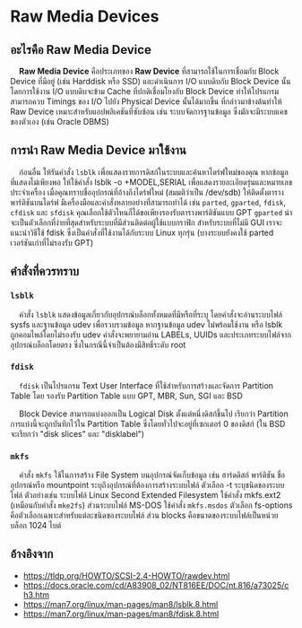 # Raw Media Devices
## อะไรคือ Raw Media Device

&nbsp;&nbsp;&nbsp;&nbsp;<b>Raw Media Device</b> คือประเภทของ <b>Raw Device</b> ที่สามารถใช้ในการเชื่อมกับ Block Device ที่มีอยู่ (เช่น Harddisk หรือ SSD) และดำเนินการ I/O แบบดิบกับ Block Device นั้นโดยการใช้งาน I/O แบบดิบจะข้าม Cache ที่ปกติเชื่อมโยงกับ Block Device ทำให้โปรแกรมสามารถควบ Timings ของ I/O ไปยัง Physical Device นั้นได้มากขึ้น ที่กล่าวมาข้างต้นทำให้ Raw Device เหมาะสำหรับแอปพลิเคชันที่ซับซ้อน เช่น ระบบจัดการฐานข้อมูล ซึ่งมักจะมีระบบแคชของตัวเอง (เช่น Oracle DBMS)

## การนำ Raw Media Device มาใช้งาน
&nbsp;&nbsp;&nbsp;&nbsp;ก่อนอื่น ให้รันคำสั่ง `lsblk` เพื่อแสดงรายการดิสก์ในระบบและค้นหาไดร์ฟใหม่ของคุณ หากข้อมูลที่แสดงไม่เพียงพอ ให้ใช้คำสั่ง lsblk -o +MODEL,SERIAL เพื่อแสดงรายละเอียดรุ่นและหมายเลขประจำเครื่อง เมื่อคุณทราบชื่ออุปกรณ์ที่อ้างถึงไดร์ฟใหม่ (สมมติว่าเป็น /dev/sdb) ให้ติดตั้งตารางพาร์ติชันบนไดร์ฟ มีเครื่องมือและคำสั่งหลายอย่างที่สามารถทำได้ เช่น `parted`, `gparted`, `fdisk`, `cfdisk` และ `sfdisk` คุณเลือกใช้ตัวไหนก็ได้ขอเพียงรองรับตารางพาร์ติชันแบบ GPT `gparted` น่าจะเป็นตัวเลือกที่ง่ายที่สุดสำหรับระบบที่มีส่วนติดต่อผู้ใช้แบบกราฟิก สำหรับระบบที่ไม่มี GUI เราจะแนะนำวิธีใช้ fdisk ซึ่งเป็นคำสั่งที่ใช้งานได้กับระบบ Linux ทุกรุ่น (บางระบบยังคงใช้ parted เวอร์ชันเก่าที่ไม่รองรับ GPT)

<!-- First, run lsblk to list the system’s disks and identify the new drive. If that output
doesn’t give you enough information to conclusively identify the new drive, you
can list model and serial numbers with lsblk -o +MODEL,SERIAL.
Once you know which device file refers to the new disk (assume it’s /dev/sdb), install
a partition table on the disk. Several commands and utilities can do this, including
parted, gparted, fdisk, cfdisk, and sfdisk; it doesn’t matter which one you use, as
long as it understands GPT-style partition tables. gparted is probably the easiest
option on a system with a graphical user interface. Below, we show the fdisk recipe,
which works on all Linux systems. (Some systems still ship a version of parted
that doesn’t understand GPT.) -->

## คำสั่งที่ควรทราบ
### `lsblk`
&nbsp;&nbsp;&nbsp;&nbsp;คำสั่ง `lsblk` แสดงข้อมูลเกี่ยวกับอุปกรณ์บล็อกทั้งหมดที่มีหรือที่ระบุ โดยคำสั่งจะอ่านระบบไฟล์ sysfs และฐานข้อมูล udev เพื่อรวบรวมข้อมูล หากฐานข้อมูล udev ไม่พร้อมใช้งาน หรือ lsblk ถูกคอมไพล์โดยไม่รองรับ udev คำสั่งจะพยายามอ่าน LABELs, UUIDs และประเภทระบบไฟล์จากอุปกรณ์บล็อกโดยตรง ซึ่งในกรณีนี้จำเป็นต้องมีสิทธิ์ระดับ root

### `fdisk`
&nbsp;&nbsp;&nbsp;&nbsp;`fdisk` เป็นโปรแกรม Text User Interface ที่ใช้สำหรับการสร้างและจัดการ Partition Table โดย
รองรับ Partition Table แบบ GPT, MBR, Sun, SGI และ BSD

&nbsp;&nbsp;&nbsp;&nbsp;Block Device สามารถแบ่งออกเป็น Logical Disk ตั้งแต่หนึ่งดิสก์ขึ้นไป เรียกว่า Partition การแบ่งนี้จะถูกบันทึกไว้ใน Partition Table ซึ่งโดยทั่วไปจะอยู่ที่เซกเตอร์ 0 ของดิสก์ (ใน BSD จะเรียกว่า "disk slices" และ "disklabel")

### `mkfs`
&nbsp;&nbsp;&nbsp;&nbsp;คำสั่ง `mkfs` ใช้ในการสร้าง File System บนอุปกรณ์จัดเก็บข้อมูล เช่น ฮาร์ดดิสก์ พาร์ติชัน ชื่ออุปกรณ์หรือ mountpoint ระบุถึงอุปกรณ์ที่ต้องการสร้างระบบไฟล์ ตัวเลือก -t ระบุชนิดของระบบไฟล์ ตัวอย่างเช่น ระบบไฟล์ Linux Second Extended Filesystem ใช้คำสั่ง mkfs.ext2 (เหมือนกับคำสั่ง `mke2fs`) ส่วนระบบไฟล์ MS-DOS ใช้คำสั่ง `mkfs.msdos` ตัวเลือก fs-options คือตัวเลือกเฉพาะสำหรับแต่ละชนิดของระบบไฟล์ ส่วน blocks คือขนาดของระบบไฟล์เป็นหน่วยบล็อก 1024 ไบต์

## อ้างอิงจาก
* https://tldp.org/HOWTO/SCSI-2.4-HOWTO/rawdev.html
* https://docs.oracle.com/cd/A83908_02/NT816EE/DOC/nt.816/a73025/ch3.htm
* https://man7.org/linux/man-pages/man8/lsblk.8.html
* https://man7.org/linux/man-pages/man8/fdisk.8.html